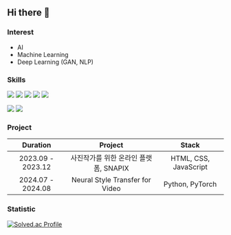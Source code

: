 ## Hi there 👋

### Interest
* AI
* Machine Learning
* Deep Learning (GAN, NLP)

### Skills
<img src="https://img.shields.io/badge/Python-3776AB?style=for-the-badge&logo=Python&logoColor=white"> <img src="https://img.shields.io/badge/R-276DC3?style=for-the-badge&logo=R&logoColor=white">
<img src="https://img.shields.io/badge/HTML-E34F26?style=for-the-badge&logo=HTML5&logoColor=white">  <img src="https://img.shields.io/badge/CSS-1572B6?style=for-the-badge&logo=CSS3&logoColor=white">  <img src="https://img.shields.io/badge/JavaScript-F7DF1E?style=for-the-badge&logo=JavaScript&logoColor=white">

<img src="https://img.shields.io/badge/PyTorch-EE4C2C?style=for-the-badge&logo=PyTorch&logoColor=white">  <img src="https://img.shields.io/badge/TensorFlow-FF6F00?style=for-the-badge&logo=TensorFlow&logoColor=white">

### Project

<table>
  <thead align = "center">
    <tr>
      <th>Duration</th>
      <th>Project</th>
      <th>Stack</th>
    </tr>
  </thead>
  <tbody align = "center">
    <tr>
      <td>2023.09 - 2023.12</td>
      <td>
        사진작가를 위한 온라인 플랫폼, SNAPIX
      </td>
      <td>
        HTML, CSS, JavaScript
      </td>
    </tr>
    <tr> 
      <td>2024.07 - 2024.08</td>
      <td>
        Neural Style Transfer for Video
      </td>
      <td>
        Python, PyTorch
      </td>
    </tr>
  </tbody>
</table>

### Statistic
[![Solved.ac Profile](http://mazassumnida.wtf/api/v2/generate_badge?boj=kkirook)](https://solved.ac/kkirook/)


